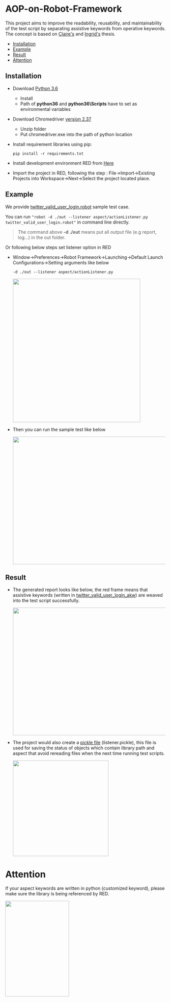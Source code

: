 # AOP-on-Robot-Framework

This project aims to improve the readability, reusability, and maintainability of the test script by separating assistive keywords from operative keywords. The concept is based on [Claire's](https://github.com/Clairelien/Separating-Test-Actions-of-Different-Aspects-in-Robot-Framework-Test-Scripts) and [Ingrid's](https://drive.google.com/file/d/1yjWQM29a9BkjFwG5h79DJ7oj_D2vSr7L/view?usp=sharing) thesis.

  - [Installation](#installation)
  - [Example](#example)
  - [Result](#result)
  - [Attention](#Attention)

Installation
-------
* Download [Python 3.6](https://www.python.org/downloads/release/python-360/)
  + Install
  + Path of __python36__ and __python36\Scripts__ have to set as environmental variables

* Download Chromedriver [version 2.37](https://chromedriver.storage.googleapis.com/index.html?path=2.37/)
  + Unzip folder
  + Put chromedriver.exe into the path of python location

* Install requirement libraries using pip:

      pip install -r requirements.txt

* Install development environment RED from [Here](https://github.com/nokia/RED)
* Import the project in RED, following the step : File->Import->Existing Projects into Workspace->Next->Select the project located place.

Example
------------------------

We provide [twitter_valid_user_login.robot](./twitter_valid_user_login.robot) sample test case.

You can run `"robot -d ./out --listener aspect/actionListener.py twitter_valid_user_login.robot"` in command line directly.

> The command above **-d ./out** means put all output file (e.g report, log...) in the out folder.
>
Or following below steps set listener option in RED
* Window->Preferences->Robot Framework->Launching->Default Launch Configurations->Setting arguments like below

      -d ./out --listener aspect/actionListener.py

    <img src="./img/listener.PNG" width="400px" height="450px"/>
* Then you can run the sample test like below

   <img src="./img/runTest.PNG" width="500px" height="400px"/>

Result
--------
* The generated report looks like below, the red frame means that assistive keywords (written in [twitter_valid_user_login_akw](./twitter_valid_user_login_akw.robot)) are weaved into the test script successfully.

  <img src="./img/report.png" width="600px" height="400px" >

* The project would also create a [pickle file](https://docs.python.org/3.6/library/pickle.html) (listener.pickle), this file is used for saving the status of objects which contain library path and aspect that avoid rereading files when the next time running test scripts.

  <img src="./img/pickle.png" width="300px" height="300px">

Attention
=========
  If your aspect keywords are written in python (customized keyword), please make sure the library is being referenced by RED.

  <img src="./img/library.png" width="200px" height="300px">
